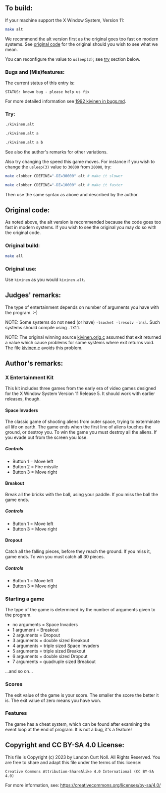 ## To build:

If your machine support the X Window System, Version 11:

```sh
make alt
```

We recommend the alt version first as the original goes too fast on modern
systems. See [original code](#original-code) for the original should you wish to
see what we mean.

You can reconfigure the value to `usleep(3)`; see [try](#try) section below.

### Bugs and (Mis)features:

The current status of this entry is:

```
STATUS: known bug - please help us fix
```

For more detailed information see [1992 kivinen in bugs.md](/bugs.md#1992-kivinen).


### Try:

```sh
./kivinen.alt

./kivinen.alt a

./kivinen.alt a b
```

See also the author's remarks for other variations.

Also try changing the speed this game moves. For instance if you wish to change
the `usleep(3)` value to `30000` from `20000`, try:

```sh
make clobber CDEFINE="-DZ=30000" alt # make it slower

make clobber CDEFINE="-DZ=10000" alt # make it faster
```

Then use the same syntax as above and described by the author.


## Original code:

As noted above, the alt version is recommended because the code goes too fast in
modern systems. If you wish to see the original you may do so with the original
code.


### Original build:

```sh
make all
```


### Original use:

Use `kivinen` as you would `kivinen.alt`.


## Judges' remarks:

The type of entertainment depends on number of arguments
you have with the program.  :-)

NOTE: Some systems do not need (or have) `-lsocket -lresolv -lnsl`.
Such systems should compile using `-lX11`.

NOTE: The original winning source [kivinen.orig.c](kivinen.orig.c) assumed that
exit returned a value which cause problems for some systems where exit returns
void.  The file [kivinen.c](kivinen.c) avoids this problem.


## Author's remarks:

### X Entertainment Kit

This kit includes three games from the early era of video games designed for
the X Window System Version 11 Release 5. It should work with earlier releases,
though.


#### Space Invaders

The classic game of shooting aliens from outer space, trying to
exterminate all life on earth. The game ends when the first line
of aliens touches the ground, or destroy you. To win the game you
must destroy all the aliens. If you evade out from the screen you
lose.

##### Controls

- Button 1 = Move left
- Button 2 = Fire missile
- Button 3 = Move right


####  Breakout

Break all the bricks with the ball, using your paddle. If you miss
the ball the game ends.

##### Controls

- Button 1 = Move left
- Button 3 = Move right


#### Dropout

Catch all the falling pieces, before they reach the ground. If you
miss it, game ends. To win you must catch all 30 pieces.

##### Controls

- Button 1 = Move left
- Button 3 = Move right



### Starting a game

The type of the game is determined by the number of arguments
given to the program.

- no arguments = Space Invaders
- 1 argument   = Breakout
- 2 arguments  = Dropout
- 3 arguments  = double sized Breakout
- 4 arguments  = triple sized Space Invaders
- 5 arguments  = triple sized Breakout
- 6 arguments  = double sized Dropout
- 7 arguments  = quadruple sized Breakout

...and so on...


### Scores

The exit value of the game is your score. The smaller the score
the better it is. The exit value of zero means you have won.


### Features

The game has a cheat system, which can be found after examining the
event loop at the end of program. It is not a bug, it's a feature!


## Copyright and CC BY-SA 4.0 License:

This file is Copyright (c) 2023 by Landon Curt Noll.  All Rights Reserved.
You are free to share and adapt this file under the terms of this license:

    Creative Commons Attribution-ShareAlike 4.0 International (CC BY-SA 4.0)

For more information, see: https://creativecommons.org/licenses/by-sa/4.0/
